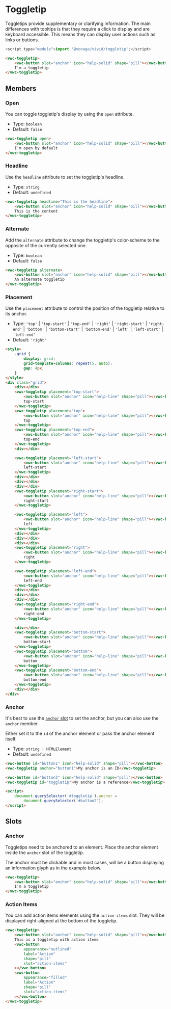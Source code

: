# Toggletip

Toggletips provide supplementary or clarifying information. The main differences with tooltips is that they require a click to display and are keyboard accessible.
This means they can display user actions such as links or buttons.

```js
<script type="module">import '@vonage/vivid/toggletip';</script>
```

```html preview center 100px
<vwc-toggletip>
	<vwc-button slot="anchor" icon="help-solid" shape="pill"></vwc-button>
	I'm a toggletip
</vwc-toggletip>
```

## Members

### Open

You can toggle toggletip's display by using the `open` attribute.

- Type: `boolean`
- Default: `false`

```html preview center 100px
<vwc-toggletip open>
	<vwc-button slot="anchor" icon="help-solid" shape="pill"></vwc-button>
	I'm open by default
</vwc-toggletip>
```

### Headline

Use the `headline` attribute to set the toggletip's headline.

- Type: `string`
- Default: `undefined`

```html preview center 100px
<vwc-toggletip headline="This is the headline">
	<vwc-button slot="anchor" icon="help-solid" shape="pill"></vwc-button>
	This is the content
</vwc-toggletip>
```

### Alternate

Add the `alternate` attribute to change the toggletip's color-scheme to the opposite of the currently selected one.

- Type: `boolean`
- Default: `false`

```html preview center 100px
<vwc-toggletip alternate>
	<vwc-button slot="anchor" icon="help-solid" shape="pill"></vwc-button>
	An alternate toggletip
</vwc-toggletip>
```

### Placement

Use the `placement` attribute to control the position of the toggletip relative to its anchor.

- Type: `'top'` | `'top-start'` | `'top-end'` | `'right'` | `'right-start'` | `'right-end'` | `'bottom'` | `'bottom-start'` | `'bottom-end'` | `'left'` | `'left-start'` | `'left-end'`
- Default: `'right'`

```html preview center 400px
<style>
	.grid {
		display: grid;
		grid-template-columns: repeat(5, auto);
		gap: 4px;
	}
</style>
<div class="grid">
	<div></div>
	<vwc-toggletip placement="top-start">
		<vwc-button slot="anchor" icon="help-line" shape="pill"></vwc-button>
		top-start
	</vwc-toggletip>
	<vwc-toggletip placement="top">
		<vwc-button slot="anchor" icon="help-line" shape="pill"></vwc-button>
		top
	</vwc-toggletip>
	<vwc-toggletip placement="top-end">
		<vwc-button slot="anchor" icon="help-line" shape="pill"></vwc-button>
		top-end
	</vwc-toggletip>
	<div></div>

	<vwc-toggletip placement="left-start">
		<vwc-button slot="anchor" icon="help-line" shape="pill"></vwc-button>
		left-start
	</vwc-toggletip>
	<div></div>
	<div></div>
	<div></div>
	<vwc-toggletip placement="right-start">
		<vwc-button slot="anchor" icon="help-line" shape="pill"></vwc-button>
		right-start
	</vwc-toggletip>

	<vwc-toggletip placement="left">
		<vwc-button slot="anchor" icon="help-line" shape="pill"></vwc-button>
		left
	</vwc-toggletip>
	<div></div>
	<div></div>
	<div></div>
	<vwc-toggletip placement="right">
		<vwc-button slot="anchor" icon="help-line" shape="pill"></vwc-button>
		right
	</vwc-toggletip>

	<vwc-toggletip placement="left-end">
		<vwc-button slot="anchor" icon="help-line" shape="pill"></vwc-button>
		left-end
	</vwc-toggletip>
	<div></div>
	<div></div>
	<div></div>
	<vwc-toggletip placement="right-end">
		<vwc-button slot="anchor" icon="help-line" shape="pill"></vwc-button>
		right-end
	</vwc-toggletip>

	<div></div>
	<vwc-toggletip placement="bottom-start">
		<vwc-button slot="anchor" icon="help-line" shape="pill"></vwc-button>
		bottom-start
	</vwc-toggletip>
	<vwc-toggletip placement="bottom">
		<vwc-button slot="anchor" icon="help-line" shape="pill"></vwc-button>
		bottom
	</vwc-toggletip>
	<vwc-toggletip placement="bottom-end">
		<vwc-button slot="anchor" icon="help-line" shape="pill"></vwc-button>
		bottom-end
	</vwc-toggletip>
	<div></div>
</div>
```

### Anchor

It's best to use the [`anchor` slot](#anchor-1) to set the anchor, but you can also use the `anchor` member.

Either set it to the `id` of the anchor element or pass the anchor element itself.

- Type: `string | HTMLElement`
- Default: `undefined`

```html preview center 100px
<vwc-button id="button1" icon="help-solid" shape="pill"></vwc-button>
<vwc-toggletip anchor="button1">My anchor is an ID</vwc-toggletip>

<vwc-button id="button2" icon="help-solid" shape="pill"></vwc-button>
<vwc-toggletip id="toggletip">My anchor is a reference</vwc-toggletip>

<script>
	document.querySelector('#toggletip').anchor =
		document.querySelector('#button2');
</script>
```

## Slots

### Anchor

Toggletips need to be anchored to an element. Place the anchor element inside the `anchor` slot of the toggletip.

The anchor must be clickable and in most cases, will be a button displaying an information glyph as in the example below.

```html preview center 100px
<vwc-toggletip>
	<vwc-button slot="anchor" icon="help-solid" shape="pill"></vwc-button>
	I'm a toggletip
</vwc-toggletip>
```

### Action Items

You can add action items elements using the `action-items` slot. They will be displayed right-aligned at the bottom of the toggletip.

```html preview center 150px
<vwc-toggletip>
	<vwc-button slot="anchor" icon="help-solid" shape="pill"></vwc-button>
	This is a toggletip with action items
	<vwc-button
		appearance="outlined"
		label="Action"
		shape="pill"
		slot="action-items"
	></vwc-button>
	<vwc-button
		appearance="filled"
		label="Action"
		shape="pill"
		slot="action-items"
	></vwc-button>
</vwc-toggletip>
```

